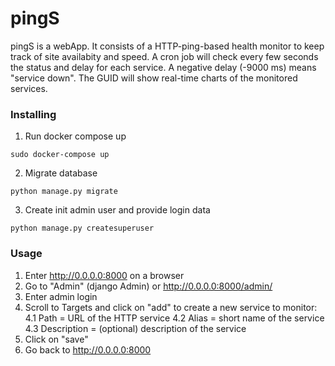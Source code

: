 # pingS

pingS is a webApp. It consists of a HTTP-ping-based health monitor to keep track of site availabity and speed. A cron job will check every few seconds the status and delay for each service. A negative delay (-9000 ms) means "service down". The GUID will show real-time charts of the monitored services. 

### Installing

1. Run docker compose up

```
sudo docker-compose up
```

2. Migrate database

```
python manage.py migrate
```

3. Create init admin user and provide login data

```
python manage.py createsuperuser
```
### Usage

1. Enter http://0.0.0.0:8000 on a browser
2. Go to "Admin" (django Admin) or http://0.0.0.0:8000/admin/
3. Enter admin login
4. Scroll to Targets and click on "add" to create a new service to monitor: 
4.1 Path = URL of the HTTP service 
4.2 Alias = short name of the service
4.3 Description = (optional) description of the service
5. Click on "save"
6. Go back to http://0.0.0.0:8000

